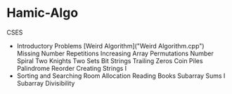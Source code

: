 # Hamic-Algo

CSES

-   Introductory Problems
    [Weird Algorithm]("Weird Algorithm.cpp")
    Missing Number
    Repetitions
    Increasing Array
    Permutations
    Number Spiral
    Two Knights
    Two Sets
    Bit Strings
    Trailing Zeros
    Coin Piles
    Palindrome Reorder
    Creating Strings I
-   Sorting and Searching
    Room Allocation
    Reading Books
    Subarray Sums I
    Subarray Divisibility
